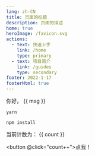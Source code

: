 ```yaml
---
lang: zh-CN
title: 页面的标题
description: 页面的描述
home: true
heroImage: /favicon.svg
actions:
  - text: 快速上手
    link: /home
    type: primary
  - text: 项目简介
    link: /guides
    type: secondary
footer: 2022-1-17
footerHtml: true
---
```


<RedDiv>
<OtherComponent v-for="v in 10" :key="v" />
</RedDiv>
<Badge type="tip" text="v2" vertical="top" />

你好， {{ msg }}

<CodeGroup>
  <CodeGroupItem title="YARN">

```bash:no-line-numbers
yarn
```

  </CodeGroupItem>

  <CodeGroupItem title="NPM" active>

```bash:no-line-numbers
npm install
```

  </CodeGroupItem>
</CodeGroup>

<RedDiv>

当前计数为： {{ count }}

</RedDiv>

<button @click="count++">点我！</button>

<script>
import { h, ref } from 'vue'

const RedDiv = (_, ctx) => h(
  'div',
  {
    class: 'red-div',
  },
  ctx.slots.default()
)

export default {
  components: {
    RedDiv,
  },

  setup() {
    const msg = 'Markdown'
    const count = ref(0)

    return {
      msg,
      count,
    }
  }
}
</script>

<style lang='less'>
.red-div {
  color: red;
}
</style>
